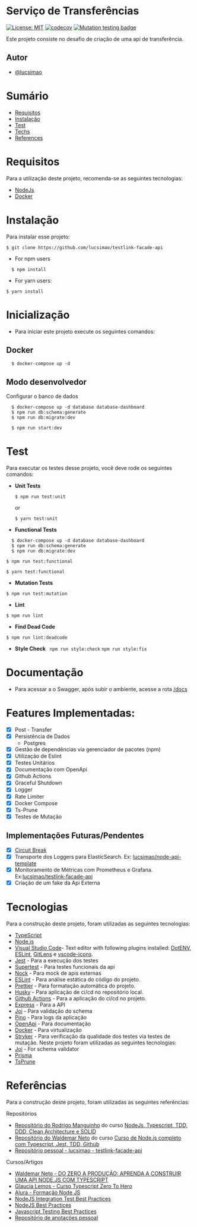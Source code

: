 # Serviço de Transferências

[![License: MIT](https://img.shields.io/badge/License-MIT-red.svg)](https://opensource.org/licenses/MIT) [![codecov](https://codecov.io/gh/lucsimao/servico-transferencia/branch/master/graph/badge.svg?token=S02C34WGQ3)](https://codecov.io/gh/lucsimao/servico-transferencia) [![Mutation testing badge](https://img.shields.io/endpoint?style=flat&url=https%3A%2F%2Fbadge-api.stryker-mutator.io%2Fgithub.com%2Flucsimao%2Fservico-transferencia%2Fmaster)](https://dashboard.stryker-mutator.io/reports/github.com/lucsimao/servico-transferencia/master)

Este projeto consiste no desafio de criação de uma api de transferência.

## Autor

- [@lucsimao](https://www.github.com/lucsimao)

# Sumário

- [Requisitos](#Requisitos)
- [Instalação](#Instalação)
- [Test](#Test)
- [Techs](#Techs)
- [References](#References)

# Requisitos

Para a utilização deste projeto, recomenda-se as seguintes tecnologias:

- [NodeJs](https://nodejs.org/en/download/)
- [Docker](https://www.docker.com/products/docker-desktop)

# Instalação

Para instalar esse projeto:

```
$ git clone https://github.com/lucsimao/testlink-facade-api
```

- For npm users

```
  $ npm install
```

- For yarn users:

```
$ yarn install
```

# Inicialização

- Para iniciar este projeto execute os seguintes comandos:

## Docker

```
  $ docker-compose up -d
```

## Modo desenvolvedor

Configurar o banco de dados

```
  $ docker-compose up -d database database-dashboard
  $ npm run db:schema:generate
  $ npm run db:migrate:dev
```

```
  $ npm run start:dev
```

# Test

Para executar os testes desse projeto, você deve rode os seguintes comandos:

- **Unit Tests**

  ```
  $ npm run test:unit
  ```

  or

  ```
  $ yarn test:unit
  ```

- **Functional Tests**

```
  $ docker-compose up -d database database-dashboard
  $ npm run db:schema:generate
  $ npm run db:migrate:dev
```

```
$ npm run test:functional
```

```
$ yarn test:functional
```

- **Mutation Tests**

```
$ npm run test:mutation
```

- **Lint**

```
$ npm run lint
```

- **Find Dead Code**

```
$ npm run lint:deadcode
```

- **Style Check**
  ` npm run style:check` `npm run style:fix`

# Documentação

- Para acessar a o Swagger, após subir o ambiente, acesse a rota [/docs](http://localhost:3333/api/docs/)

# Features Implementadas:

- [x] Post - Transfer
- [x] Persistência de Dados
  - Postgres
- [x] Gestão de dependências via gerenciador de pacotes (npm)
- [x] Utilização de Eslint
- [x] Testes Unitários
- [x] Documentação com OpenApi
- [x] Github Actions
- [x] Graceful Shutdown
- [x] Logger
- [x] Rate Limiter
- [x] Docker Compose
- [x] Ts-Prune
- [x] Testes de Mutação

## Implementações Futuras/Pendentes

- [x] [Circuit Break](https://github.com/nodeshift/opossum)
- [x] Transporte dos Loggers para ElasticSearch. Ex: [lucsimao/node-api-template](https://github.com/lucsimao/node-api-template/blob/develop/docker-compose.yaml)
- [x] Monitoramento de Métricas com Prometheus e Grafana. Ex:[lucsimao/testlink-facade-api](https://github.com/lucsimao/testlink-facade-api/commit/9d2f702b82820613bc7cd0173a0890492122e4c3)
- [x] Criação de um fake da Api Externa

# Tecnologias

Para a construção deste projeto, foram utilizadas as seguintes tecnologias:

- [TypeScript](https://img.shields.io/badge/typescript-%23007ACC.svg?style=for-the-badge&logo=typescript&logoColor=white)
- [Node.js](https://nodejs.org/)
- [Visual Studio Code](https://code.visualstudio.com/)- Text editor with following plugins installed: [DotENV](https://github.com/mikestead/vscode-dotenv), [ESLint](https://github.com/Microsoft/vscode-eslint), [GitLens](https://github.com/eamodio/vscode-gitlens) e [vscode-icons](https://github.com/vscode-icons/vscode-icons).
- [Jest](https://jestjs.io/) - Para a execução dos testes
- [Supertest](https://github.com/visionmedia/supertest) - Para testes funcionais da api
- [Nock](https://github.com/nock/nock) - Para mock de apis externas
- [ESLint](https://github.com/eslint/eslint) - Para análise estática do código do projeto.
- [Prettier](https://prettier.io/) - Para formatação automática do projeto.
- [Husky](https://github.com/typicode/husky) - Para aplicação de ci/cd no repositório local.
- [Github Actions](https://circleci.com/circleci-versus-github-actions/) - Para a aplicação do ci/cd no projeto.
- [Express](https://expressjs.com/pt-br/) - Para a API
- [Joi](https://github.com/sideway/joi) - Para validação do schema
- [Pino](https://github.com/pinojs/pino) - Para logs da aplicação
- [OpenApi](https://swagger.io/) - Para documentação
- [Docker](https://www.docker.com/) - Para virtualização
- [Stryker](https://stryker-mutator.io/docs/General/dashboard/) - Para verificação da qualidade dos testes via testes de mutação.
  Neste projeto foram utilizadas as seguintes tecnologias:
- [Joi](https://github.com/sideway/joi) - For schema validator
- [Prisma](https://www.prisma.io/)
- [TsPrune](https://github.com/nadeesha/ts-prune)

# Referências

Para a construção deste projeto, foram utilizadas as seguintes referências:

Repositórios

- [Repositório do Rodrigo Manguinho](https://github.com/rmanguinho/clean-ts-api) do curso [NodeJs, Typescript, TDD, DDD, Clean Architecture e SOLID](https://www.udemy.com/course/tdd-com-mango/)
- [Repositório do Waldemar Neto](https://github.com/waldemarnt/node-typescript-api) do curso [Curso de Node.js completo com Typescript, Jest, TDD, Github](https://www.youtube.com/watch?v=W2ld5xRS3cY)
- [Repositório pessoal - lucsimao - testlink-facade-api](https://github.com/lucsimao/testlink-facade-api)

Cursos/Artigos

- [Waldemar Neto - DO ZERO A PRODUÇÃO: APRENDA A CONSTRUIR UMA API NODE.JS COM TYPESCRIPT ](https://github.com/waldemarnt/node-typescript-api)
- [Glaucia Lemos - Curso Typescript Zero To Hero](https://github.com/glaucia86/curso-typescript-zero-to-hero)
- [Alura - Formação Node JS](https://cursos.alura.com.br/formacao-node-js-12)
- [NodeJS Integration Test Best Practices](https://github.com/testjavascript/nodejs-integration-tests-best-practices)
- [NodeJS Best Practices](https://github.com/goldbergyoni/nodebestpractices)
- [Javascript Testing Best Practices](https://github.com/goldbergyoni/javascript-testing-best-practices)
- [Repositório de anotações pessoal](https://github.com/lucsimao/personal-programming-good-practices)
